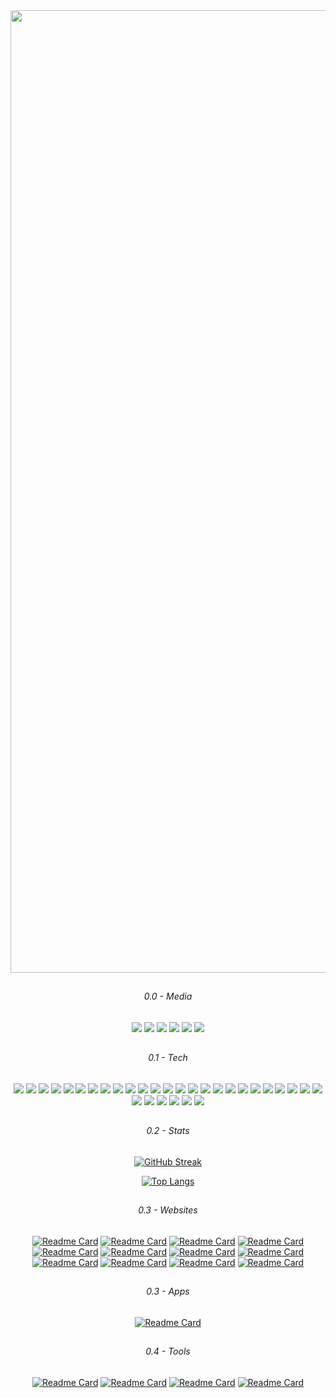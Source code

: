 <div align="center">
    
   <!-- [<img src="https://media.giphy.com/media/dMLmQfCO7lCA2gX3tw/giphy.gif" width="300"/>](https://krzysiou.github.io/#/) -->
    
  <img width="1540" alt="Screenshot 2022-09-02 at 08 53 10" src="https://user-images.githubusercontent.com/60892747/188076762-6a7ca8a9-fecc-4622-97c9-04ef9414af0b.png">  

  ##
  
  ###### 0.0 - Media
  
  [<img src="https://img.shields.io/badge/-Github-1b2638?style=flat-square&logo=GitHub&logoColor=1DDDCB"/>](https://github.com/krzysiou)
  [<img src="https://img.shields.io/badge/-LinkedIn-1b2638?style=flat-square&logo=LinkedIn&logoColor=1DDDCB"/>](https://www.linkedin.com/in/krzysztof-tluszcz/)
  [<img src="https://img.shields.io/badge/-Personal-1b2638?style=flat-square&logo=Playwright&logoColor=1DDDCB"/>](https://krzysiou.github.io/#/)
  [<img src="https://img.shields.io/badge/-Facebook-1b2638?style=flat-square&logo=Facebook&logoColor=1DDDCB"/>](https://www.facebook.com/krzysioou)
  [<img src="https://img.shields.io/badge/-Instagram-1b2638?style=flat-square&logo=Instagram&logoColor=1DDDCB"/>](https://www.instagram.com/_krzysiou)
  [<img src="https://img.shields.io/badge/-Twitter-1b2638?style=flat-square&logo=GitHub&logoColor=1DDDCB"/>](https://twitter.com/krzysiou)
 
   ##
    
  ###### 0.1 - Tech
  
  <p>
    <img src="https://img.shields.io/badge/-Visual%20Studio%20Code-1b2638?style=flat-square&logo=Visual%20Studio%20Code&logoColor=1DDDCB"/>
    <img src="https://img.shields.io/badge/-ZSH-1b2638?style=flat-square&logo=windows%20terminal&logoColor=1DDDCB"/>
    <img src="https://img.shields.io/badge/-Slack-1b2638?style=flat-square&logo=Slack&logoColor=1DDDCB"/>
    <img src="https://img.shields.io/badge/-Git-1b2638?style=flat-square&logo=Git&logoColor=1DDDCB"/>
    <img src="https://img.shields.io/badge/-MacOs-1b2638?style=flat-square&logo=MacOs&logoColor=1DDDCB"/>
    <img src="https://img.shields.io/badge/-IOS-1b2638?style=flat-square&logo=IOS&logoColor=1DDDCB"/>
    <img src="https://img.shields.io/badge/-Spotify-1b2638?style=flat-square&logo=Spotify&logoColor=1DDDCB"/>
    <img src="https://img.shields.io/badge/-Discord-1b2638?style=flat-square&logo=Discord&logoColor=1DDDCB"/>
    <img src="https://img.shields.io/badge/-PostMan-1b2638?style=flat-square&logo=Postman&logoColor=1DDDCB"/>
    <img src="https://img.shields.io/badge/-Heroku-1b2638?style=flat-square&logo=Heroku&logoColor=1DDDCB"/>
    <img src="https://img.shields.io/badge/-Homebrew-1b2638?style=flat-square&logo=Homebrew&logoColor=1DDDCB"/>
    <img src="https://img.shields.io/badge/-Travis%20CI-1b2638?style=flat-square&logo=Travis%20CI&logoColor=1DDDCB"/>
    <img src="https://img.shields.io/badge/-Docker-1b2638?style=flat-square&logo=Docker&logoColor=1DDDCB"/>
    <img src="https://img.shields.io/badge/-HTML5-1b2638?style=flat-square&logo=HTML5&logoColor=1DDDCB"/>
    <img src="https://img.shields.io/badge/-CSS3-1b2638?style=flat-square&logo=CSS3&logoColor=1DDDCB"/>
    <img src="https://img.shields.io/badge/-Tailwind%20CSS-1b2638?style=flat-square&logo=Tailwind%20CSS&logoColor=1DDDCB"/>
    <img src="https://img.shields.io/badge/-JavaScript-1b2638?style=flat-square&logo=JavaScript&logoColor=1DDDCB"/>
    <img src="https://img.shields.io/badge/-TypeScript-1b2638?style=flat-square&logo=TypeScript&logoColor=1DDDCB"/>
    <img src="https://img.shields.io/badge/-Node%2eJs-1b2638?style=flat-square&logo=Node%2eJs&logoColor=1DDDCB"/>
    <img src="https://img.shields.io/badge/-Python-1b2638?style=flat-square&logo=Python&logoColor=1DDDCB"/>
    <img src="https://img.shields.io/badge/-C-1b2638?style=flat-square&logo=C&logoColor=1DDDCB"/>
    <img src="https://img.shields.io/badge/-C%2B%2B-1b2638?style=flat-square&logo=C%2B%2B&logoColor=1DDDCB"/>
    <img src="https://img.shields.io/badge/-Scala-1b2638?style=flat-square&logo=Scala&logoColor=1DDDCB"/>
    <img src="https://img.shields.io/badge/-GNU%20Bash-1b2638?style=flat-square&logo=GNU%20Bash&logoColor=1DDDCB"/>
    <img src="https://img.shields.io/badge/-Markdown-1b2638?style=flat-square&logo=Markdown&logoColor=1DDDCB"/>
    <img src="https://img.shields.io/badge/-Jest-1b2638?style=flat-square&logo=Jest&logoColor=1DDDCB"/>
    <img src="https://img.shields.io/badge/-ESLint-1b2638?style=flat-square&logo=ESLint&logoColor=1DDDCB"/>
    <img src="https://img.shields.io/badge/-Prettier-1b2638?style=flat-square&logo=Prettier&logoColor=1DDDCB"/>
    <img src="https://img.shields.io/badge/-Express-1b2638?style=flat-square&logo=Express&logoColor=1DDDCB"/>
    <img src="https://img.shields.io/badge/-Prisma-1b2638?style=flat-square&logo=Prisma&logoColor=1DDDCB"/>
    <img src="https://img.shields.io/badge/-React-1b2638?style=flat-square&logo=React&logoColor=1DDDCB"/>
  </p>
  
  ## 
  
  ###### 0.2 - Stats
  
  [![GitHub Streak](https://github-readme-streak-stats.herokuapp.com?user=krzysiou&theme=tokyonight_duo&hide_border=true&background=0f151f&fire=1AD8A0&ring=139B73&sideLabels=1DDDCB&dates=a4aacb&currStreakNum=e3e3e3&stroke=1C7546&sideNums=e3e3e3&currStreakLabel=1DDDCB)](https://github.com/krzysiou)

  [![Top Langs](https://github-readme-stats-git-masterrstaa-rickstaa.vercel.app/api/top-langs/?username=krzysiou&hide=Makefile,Cmake,C,C%2B%2B&layout=compact&langs_count=6&hide_border=true&include_all_commits=true&bg_color=0f151f&title_color=e3e3e3&text_color=a4aacb&icon_color=1DDDCB&hide_title=true)](https://github.com/krzysiou)

  ##
  
  ###### 0.3 - Websites
  
  [![Readme Card](https://github-readme-stats-git-masterrstaa-rickstaa.vercel.app/api/pin/?username=krzysiou&repo=trackly&hide_border=true&bg_color=0f151f&title_color=e3e3e3&text_color=a4aacb&icon_color=1DDDCB)](https://github.com/krzysiou/trackly)
  [![Readme Card](https://github-readme-stats-git-masterrstaa-rickstaa.vercel.app/api/pin/?username=krzysiou&repo=trackly-api&hide_border=true&bg_color=0f151f&title_color=e3e3e3&text_color=a4aacb&icon_color=1DDDCB)](https://github.com/krzysiou/trackly-api)
  [![Readme Card](https://github-readme-stats-git-masterrstaa-rickstaa.vercel.app/api/pin/?username=krzysiou&repo=comm&hide_border=true&bg_color=0f151f&title_color=e3e3e3&text_color=a4aacb&icon_color=1DDDCB)](https://github.com/krzysiou/comm)
  [![Readme Card](https://github-readme-stats-git-masterrstaa-rickstaa.vercel.app/api/pin/?username=krzysiou&repo=comm-api&hide_border=true&bg_color=0f151f&title_color=e3e3e3&text_color=a4aacb&icon_color=1DDDCB)](https://github.com/krzysiou/comm-api)
  [![Readme Card](https://github-readme-stats-git-masterrstaa-rickstaa.vercel.app/api/pin/?username=krzysiou&repo=file-io&hide_border=true&bg_color=0f151f&title_color=e3e3e3&text_color=a4aacb&icon_color=1DDDCB)](https://github.com/krzysiou/file-io)
  [![Readme Card](https://github-readme-stats-git-masterrstaa-rickstaa.vercel.app/api/pin/?username=krzysiou&repo=file-io-api&hide_border=true&bg_color=0f151f&title_color=e3e3e3&text_color=a4aacb&icon_color=1DDDCB)](https://github.com/krzysiou/file-io-api)
  [![Readme Card](https://github-readme-stats-git-masterrstaa-rickstaa.vercel.app/api/pin/?username=krzysiou&repo=Mandatum&hide_border=true&bg_color=0f151f&title_color=e3e3e3&text_color=a4aacb&icon_color=1DDDCB)](https://github.com/krzysiou/Mandatum)
  [![Readme Card](https://github-readme-stats-git-masterrstaa-rickstaa.vercel.app/api/pin/?username=krzysiou&repo=Mandatum-api&hide_border=true&bg_color=0f151f&title_color=e3e3e3&text_color=a4aacb&icon_color=1DDDCB)](https://github.com/krzysiou/Mandatum-api)
  [![Readme Card](https://github-readme-stats-git-masterrstaa-rickstaa.vercel.app/api/pin/?username=krzysiou&repo=SimpleZ&hide_border=true&bg_color=0f151f&title_color=e3e3e3&text_color=a4aacb&icon_color=1DDDCB)](https://github.com/krzysiou/SimpleZ)
  [![Readme Card](https://github-readme-stats-git-masterrstaa-rickstaa.vercel.app/api/pin/?username=krzysiou&repo=SimpleZ-api&hide_border=true&bg_color=0f151f&title_color=e3e3e3&text_color=a4aacb&icon_color=1DDDCB)](https://github.com/krzysiou/SimpleZ-api)
  [![Readme Card](https://github-readme-stats-git-masterrstaa-rickstaa.vercel.app/api/pin/?username=krzysiou&repo=live-click&hide_border=true&bg_color=0f151f&title_color=e3e3e3&text_color=a4aacb&icon_color=1DDDCB)](https://github.com/krzysiou/live-click)
  [![Readme Card](https://github-readme-stats-git-masterrstaa-rickstaa.vercel.app/api/pin/?username=krzysiou&repo=live-click-api&hide_border=true&bg_color=0f151f&title_color=e3e3e3&text_color=a4aacb&icon_color=1DDDCB)](https://github.com/krzysiou/live-click-api)


  ##
  
  ###### 0.3 - Apps
  [![Readme Card](https://github-readme-stats-git-masterrstaa-rickstaa.vercel.app/api/pin/?username=krzysiou&repo=notable&hide_border=true&bg_color=0f151f&title_color=e3e3e3&text_color=a4aacb&icon_color=1DDDCB)](https://github.com/krzysiou/notable)
  
  ##
  
  ###### 0.4 - Tools
  [![Readme Card](https://github-readme-stats-git-masterrstaa-rickstaa.vercel.app/api/pin/?username=krzysiou&repo=findir&hide_border=true&bg_color=0f151f&title_color=e3e3e3&text_color=a4aacb&icon_color=1DDDCB)](https://github.com/krzysiou/findir)
  [![Readme Card](https://github-readme-stats-git-masterrstaa-rickstaa.vercel.app/api/pin/?username=krzysiou&repo=zsh-git-prompt-theme&hide_border=true&bg_color=0f151f&title_color=e3e3e3&text_color=a4aacb&icon_color=1DDDCB)](https://github.com/krzysiou/zsh-git-prompt-theme)
  [![Readme Card](https://github-readme-stats-git-masterrstaa-rickstaa.vercel.app/api/pin/?username=krzysiou&repo=config-dumpster&hide_border=true&bg_color=0f151f&title_color=e3e3e3&text_color=a4aacb&icon_color=1DDDCB)](https://github.com/krzysiou/config-dumpster)
    [![Readme Card](https://github-readme-stats-git-masterrstaa-rickstaa.vercel.app/api/pin/?username=krzysiou&repo=exapunks-solutions&hide_border=true&bg_color=0f151f&title_color=e3e3e3&text_color=a4aacb&icon_color=1DDDCB)](https://github.com/krzysiou/exapunks-solutions)

</div>
